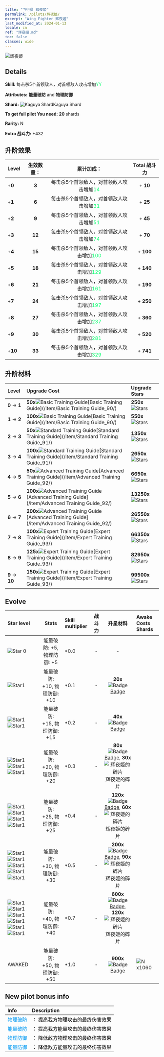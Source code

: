 ```yaml
---
title: "飞行员 辉夜姬"
permalink: /pilots/辉夜姬/
excerpt: "Wing Fighter 辉夜姬"
last_modified_at: 2024-01-13
locale: cn
ref: "辉夜姬.md"
toc: false
classes: wide
---
```



 ![辉夜姬](/images/pilots/aviator_piece_3004.png)

## Details

 **Skill:** 每击杀5个首领敌人，对首领敌人攻击增加<span style="color: #03ff6b">YY</span><br/><span style="color: #000000;"></span> 

 **Attributes:** **能量破防** and **物理防御**

 **Shard:** ![Kaguya Shard](/images/pilots/Kaguya_Shard_p.png)Kaguya Shard 

 **To get full pilot You need:** **20** shards 

 **Rarity:** N 

 **Extra 战斗力:** +432 



## 升阶效果

  |  Level | 生效数量： |     累计加成：    | Total 战斗力 |
  |:----|:-----:|:-------------------:|:-------:|
  | +**0**  | **3**  | 每击杀5个首领敌人，对首领敌人攻击增加<span style="color: #03ff6b">14</span><br/><span style="color: #000000;"></span>  | + **10** |
  | +**1**  | **6**  | 每击杀5个首领敌人，对首领敌人攻击增加<span style="color: #03ff6b">31</span><br/><span style="color: #000000;"></span>  | + **25** |
  | +**2**  | **9**  | 每击杀5个首领敌人，对首领敌人攻击增加<span style="color: #03ff6b">51</span><br/><span style="color: #000000;"></span>  | + **45** |
  | +**3**  | **12**  | 每击杀5个首领敌人，对首领敌人攻击增加<span style="color: #03ff6b">74</span><br/><span style="color: #000000;"></span>  | + **70** |
  | +**4**  | **15**  | 每击杀5个首领敌人，对首领敌人攻击增加<span style="color: #03ff6b">100</span><br/><span style="color: #000000;"></span>  | + **100** |
  | +**5**  | **18**  | 每击杀5个首领敌人，对首领敌人攻击增加<span style="color: #03ff6b">129</span><br/><span style="color: #000000;"></span>  | + **140** |
  | +**6**  | **21**  | 每击杀5个首领敌人，对首领敌人攻击增加<span style="color: #03ff6b">161</span><br/><span style="color: #000000;"></span>  | + **190** |
  | +**7**  | **24**  | 每击杀5个首领敌人，对首领敌人攻击增加<span style="color: #03ff6b">197</span><br/><span style="color: #000000;"></span>  | + **250** |
  | +**8**  | **27**  | 每击杀5个首领敌人，对首领敌人攻击增加<span style="color: #03ff6b">237</span><br/><span style="color: #000000;"></span>  | + **360** |
  | +**9**  | **30**  | 每击杀5个首领敌人，对首领敌人攻击增加<span style="color: #03ff6b">281</span><br/><span style="color: #000000;"></span>  | + **520** |
  | +**10**  | **33**  | 每击杀5个首领敌人，对首领敌人攻击增加<span style="color: #03ff6b">329</span><br/><span style="color: #000000;"></span>  | + **741** |




## 升阶材料

  |  Level |      Upgrade Cost   |  Upgrade Stars  |
  |:-------|:--------------------|:----------------|
  | **0** -> **1**  | **50x**![Basic Training Guide](/images/item/Basic_Training_Guide_p.png)[Basic Training Guide](/item/Basic Training Guide_90/) | **250x**![Stars](/images/item/Stars_p.png) |
  | **1** -> **2**  | **100x**![Basic Training Guide](/images/item/Basic_Training_Guide_p.png)[Basic Training Guide](/item/Basic Training Guide_90/) | **550x**![Stars](/images/item/Stars_p.png) |
  | **2** -> **3**  | **50x**![Standard Training Guide](/images/item/Standard_Training_Guide_p.png)[Standard Training Guide](/item/Standard Training Guide_91/) | **1350x**![Stars](/images/item/Stars_p.png) |
  | **3** -> **4**  | **100x**![Standard Training Guide](/images/item/Standard_Training_Guide_p.png)[Standard Training Guide](/item/Standard Training Guide_91/) | **2650x**![Stars](/images/item/Stars_p.png) |
  | **4** -> **5**  | **50x**![Advanced Training Guide](/images/item/Advanced_Training_Guide_p.png)[Advanced Training Guide](/item/Advanced Training Guide_92/) | **6650x**![Stars](/images/item/Stars_p.png) |
  | **5** -> **6**  | **100x**![Advanced Training Guide](/images/item/Advanced_Training_Guide_p.png)[Advanced Training Guide](/item/Advanced Training Guide_92/) | **13250x**![Stars](/images/item/Stars_p.png) |
  | **6** -> **7**  | **200x**![Advanced Training Guide](/images/item/Advanced_Training_Guide_p.png)[Advanced Training Guide](/item/Advanced Training Guide_92/) | **26550x**![Stars](/images/item/Stars_p.png) |
  | **7** -> **8**  | **100x**![Expert Training Guide](/images/item/Expert_Training_Guide_p.png)[Expert Training Guide](/item/Expert Training Guide_93/) | **66350x**![Stars](/images/item/Stars_p.png) |
  | **8** -> **9**  | **125x**![Expert Training Guide](/images/item/Expert_Training_Guide_p.png)[Expert Training Guide](/item/Expert Training Guide_93/) | **82950x**![Stars](/images/item/Stars_p.png) |
  | **9** -> **10**  | **150x**![Expert Training Guide](/images/item/Expert_Training_Guide_p.png)[Expert Training Guide](/item/Expert Training Guide_93/) | **99500x**![Stars](/images/item/Stars_p.png) |




## Evolve

  |  Star level | Stats | Skill multiplier | 战斗力 | 升星材料 | Awake Costs Shards |
  |:------------|:-----:|:-------------------|:----------------:|:--------------------:|:-------------|
  | ![Star 0](/images/s0.png)  | 能量破防: +5, 物理防御: +5  | *0.0  | -  | -  |  |
  | ![Star1](/images/s1.png)  | 能量破防: +10, 物理防御: +10  | *0.1  | -  | **20x**![Badge](/images/item/Badge_p.png)[Badge](/item/Badge_94/)  |  |
  | ![Star1](/images/s1.png)![Star1](/images/s1.png)  | 能量破防: +15, 物理防御: +15  | *0.2  | -  | **40x**![Badge](/images/item/Badge_p.png)[Badge](/item/Badge_94/)  |  |
  | ![Star1](/images/s1.png)![Star1](/images/s1.png)![Star1](/images/s1.png)  | 能量破防: +20, 物理防御: +20  | *0.3  | -  | **80x**![Badge](/images/item/Badge_p.png)[Badge](/item/Badge_94/), **30x**![辉夜姬的碎片](/images/pilots/Kaguya_Shard_p.png)辉夜姬的碎片  |  |
  | ![Star1](/images/s1.png)![Star1](/images/s1.png)![Star1](/images/s1.png)![Star1](/images/s1.png)  | 能量破防: +25, 物理防御: +25  | *0.4  | -  | **120x**![Badge](/images/item/Badge_p.png)[Badge](/item/Badge_94/), **60x**![辉夜姬的碎片](/images/pilots/Kaguya_Shard_p.png)辉夜姬的碎片  |  |
  | ![Star1](/images/s1.png)![Star1](/images/s1.png)![Star1](/images/s1.png)![Star1](/images/s1.png)![Star1](/images/s1.png)  | 能量破防: +30, 物理防御: +30  | *0.5  | -  | **200x**![Badge](/images/item/Badge_p.png)[Badge](/item/Badge_94/), **90x**![辉夜姬的碎片](/images/pilots/Kaguya_Shard_p.png)辉夜姬的碎片  |  |
  | ![Star1](/images/s1.png)![Star1](/images/s1.png)![Star1](/images/s1.png)![Star1](/images/s1.png)![Star1](/images/s1.png)![Star1](/images/s1.png)  | 能量破防: +40, 物理防御: +40  | *0.7  | -  | **600x**![Badge](/images/item/Badge_p.png)[Badge](/item/Badge_94/), **120x**![辉夜姬的碎片](/images/pilots/Kaguya_Shard_p.png)辉夜姬的碎片  |  |
  | AWAKED  | 能量破防: +50, 物理防御: +50  | *1.0  | -  | **900x**![Badge](/images/item/Badge_p.png)[Badge](/item/Badge_94/)  |  ![N](/images/pilots/N_p.png) x1060 |



## New pilot bonus info

  |  Info |  Description |
  |:------|:-------------|
  | <span style="color: #0099f2">物理破防</span> | <span style="color: #000000;">： 提高我方物理攻击的最终伤害效果</span> |
  | <span style="color: #0099f2">能量破防</span> | <span style="color: #000000;">： 提高我方能量攻击的最终伤害效果</span> |
  | <span style="color: #0099f2">物理防御</span> | <span style="color: #000000;">： 降低敌方物理攻击的最终伤害效果</span> |
  | <span style="color: #0099f2">能量防御</span> | <span style="color: #000000;">： 降低敌方能量攻击的最终伤害效果</span> |

